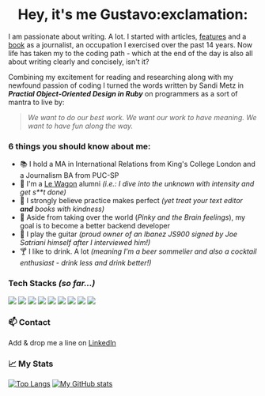 <h1 align="center">
  Hey, it's me Gustavo:exclamation:
</h1>

I am passionate about writing. 
A lot. 
I started with articles, [features](https://rollingstone.uol.com.br/edicao/50/ruanda-entre-o-ceu-e-o-inferno/) and a [book](https://www.amazon.com.br/Rosa-Pó-Histórias-Bósnia-Pós-Genoc%C3%ADdio/dp/8563876082/ref=sr_1_1?__mk_pt_BR=ÅMÅŽÕÑ&dchild=1&keywords=da+rosa+ao+pó&qid=1620154911&s=books&sr=1-1) as a journalist, an occupation I exercised over the past 14 years.
Now life has taken my to the coding path - which at the end of the day is also all about writing clearly and concisely, isn't it? 

Combining my excitement for reading and researching along with my newfound passion of coding I turned the words written by Sandi Metz in ***Practial Object-Oriented Design in Ruby*** on programmers as a sort of mantra to live by: 
 
 > *We want to do our best work. We want our work to have meaning. We want to have fun along the way.*
 
 ### 6 things you should know about me:
 * :books: I hold a MA in International Relations from King's College London and a Journalism BA from PUC-SP
 * :rocket: I'm a [Le Wagon](https://www.lewagon.com/) alumni *(i.e.: I dive into the unknown with intensity and get s**t done)*
 * :book: I strongly believe practice makes perfect *(yet treat your text editor **and** books with kindness)* 
 * :pushpin: Aside from taking over the world (*Pinky and the Brain feelings*), my goal is to become a better backend developer
 * :guitar: I play the guitar *(proud owner of an Ibanez JS900 signed by Joe Satriani himself after I interviewed him!)*
 * :cocktail: I like to drink. A lot *(meaning I'm a beer sommelier and also a cocktail enthusiast - drink less and drink better!)* 
 
 ### Tech Stacks *(so far...)*
 
<p>
  <img src="https://img.shields.io/badge/Ruby-CC342D?style=for-the-badge&logo=ruby&logoColor=white">
  <img src="https://img.shields.io/badge/Ruby_on_Rails-CC0000?style=for-the-badge&logo=ruby-on-rails&logoColor=white">
  <img src="https://img.shields.io/badge/HTML5-E34F26?style=for-the-badge&logo=html5&logoColor=white"> 
  <img src="https://img.shields.io/badge/CSS3-1572B6?style=for-the-badge&logo=css3&logoColor=white">
  <img src="https://img.shields.io/badge/JavaScript-F7DF1E?style=for-the-badge&logo=javascript&logoColor=black"> 
  <img src="https://img.shields.io/badge/Bootstrap-563D7C?style=for-the-badge&logo=bootstrap&logoColor=white">
  <img src="https://img.shields.io/badge/PostgreSQL-316192?style=for-the-badge&logo=postgresql&logoColor=white">
  <img src="https://img.shields.io/badge/Heroku-430098?style=for-the-badge&logo=heroku&logoColor=white">
  <img src="https://img.shields.io/badge/Git-F05032?style=for-the-badge&logo=git&logoColor=white"> 
</p>

### :mailbox: Contact 
Add & drop me a line on [LinkedIn](https://www.linkedin.com/in/gusssilva)
  
### :chart_with_upwards_trend: My Stats

[![Top Langs](https://github-readme-stats.vercel.app/api/top-langs/?username=gusssilva&layout=compact&theme=vue)](https://github.com/gusssilva/github-readme-stats)
[![My GitHub stats](https://github-readme-stats.vercel.app/api?username=gusssilva&show_icons=true&theme=vue)](https://github.com/gusssilva/github-readme-stats)
